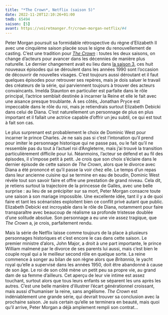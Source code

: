 ```yaml
---
title: "*The Crown*, Netflix (saison 5)"
date: 2022-11-20T12:10:26+01:00
tmdb: 65494 
saison: [5]
avant: https://voiretmanger.fr/crown-morgan-netflix/#4
---
```


Peter Morgan poursuit sa formidable rétrospective du règne d’Elizabeth II avec une cinquième saison placée sous le signe du renouvellement de casting. C’est une tradition pour [*The Crown*](https://voiretmanger.fr/crown-morgan-netflix/) : toutes les deux saisons, on change d’acteurs pour avancer dans les décennies de manière plus naturelle. Le dernier changement avait eu lieu dans [la saison 3](https://voiretmanger.fr/crown-morgan-netflix/#3), ces huit nouveaux épisodes qui se déroulent dans les années 1990 sont l’occasion de découvrir de nouvelles visages. C’est toujours aussi déroutant et il faut quelques épisodes pour retrouver ses repères, mais je dois saluer le travail des créateurs de la série, qui parviennent toujours à trouver des acteurs convaincants. Imelda Staunton en particulier est parfaite dans le rôle principal, l’actrice semblait destinée à incarner la Reine et elle le fait avec une aisance presque troublante. À ses côtés, Jonathan Pryce est impeccable dans le rôle du roi, mais je retiendrais surtout Elizabeth Debicki dans celui de Diana. C’est naturellement un personnage de plus en plus important et il fallait une actrice capable d’offrir un jeu subtil, ce qui est tout à fait son cas.

Le plus surprenant est probablement le choix de Dominic West pour incarner le prince Charles. Je ne sais pas si c’est l’intonation qu’il prend pour imiter le personnage historique qui ne passe pas, ou le fait qu’il ne ressemble pas du tout à l’actuel roi d’Angleterre, mais j’ai trouvé la transition particulièrement difficile pour lui. Néanmoins, l’acteur se défend et au fil des épisodes, il s’impose petit à petit. Je crois que son choix s’éclaire dans le dernier épisode de cette saison de *The Crown*, alors que le divorce avec Diana a été prononcé et qu’il passe la voir chez elle. Le temps d’un repas dans leur ancienne cuisine qui se termine en eau de boudin, Dominic West révèle tout son savoir faire et offre une prestation de grand niveau. Cela dit, je retiens surtout la trajectoire de la princesse de Galles, avec une belle surprise : au lieu de se précipiter sur sa mort, Peter Morgan consacre toute une saison à son mariage impossible. Une excellente idée, tant il y a de quoi faire et tant les scénaristes exploitent bien ce conflit privé autant que public. Elizabeth Debicki est incroyable dans le rôle de Diana, notamment pour faire transparaître avec beaucoup de réalisme sa profonde tristesse doublée d’une solitude absolue. Son personnage a eu une vie assez tragique, que *The Crown* a, je crois, parfaitement rendu.

Mais la série de Netflix laisse comme toujours de la place à plusieurs personnages historiques et c’est encore le cas dans cette saison. Le premier ministre d’alors, John Major, a droit à une part importante, le prince William malmené par le divorce de ses parents lui aussi, mais c’est bien le couple royal qui a le meilleur second rôle en quelque sorte. La reine commence à songer au bilan de son règne alors que *Britannia*, le yacht royal qu’elle a supervisé dans les années 1950, doit être abandonné à cause de son âge. Le roi de son côté mène un petit peu sa propre vie, au grand dam de sa femme d’ailleurs. Cet aperçu de leur vie intime est assez touchant, surtout alors que tous leurs enfants se séparent les uns après les autres. C’est une belle manière d’illustrer l’écart générationnel croissant, mais aussi d’humaniser la reine, sans angélisme. *The Crown* est indéniablement une grande série, qui devrait trouver sa conclusion avec la prochaine saison. Je suis certain qu’elle se terminera en beauté, mais quoi qu’il arrive, Peter Morgan a déjà amplement rempli son contrat…
